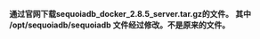**通过官网下载sequoiadb_docker_2.8.5_server.tar.gz的文件。**
**其中 /opt/sequoiadb/sequoiadb 文件经过修改。不是原来的文件。**

